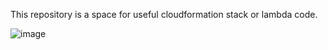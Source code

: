 This repository is a space for useful cloudformation stack or lambda code.

![image](https://user-images.githubusercontent.com/105655711/191780814-155c2002-9cb6-444f-a62d-d51ed46dbafd.png)

